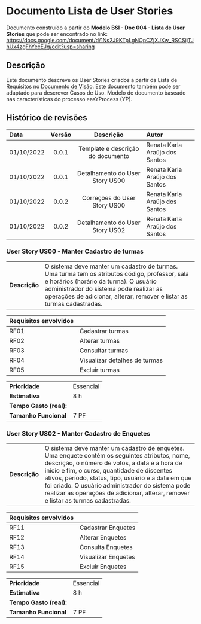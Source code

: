 # Documento Lista de User Stories

Documento construído a partir do **Modelo BSI - Doc 004 - Lista de User Stories** que pode ser encontrado no
link: <https://docs.google.com/document/d/1Ns2J9KTpLgNOpCZjXJXw_RSCSijTJhUx4zgFhYecEJg/edit?usp=sharing>

## Descrição

Este documento descreve os User Stories criados a partir da Lista de Requisitos no [Documento de Visão](DocVisao.md). Este documento também pode ser adaptado para descrever Casos de Uso. Modelo de documento baseado nas características do processo easYProcess (YP).

## Histórico de revisões

| Data       | Versão |                           Descrição                            | Autor                          |
| :--------- | :----: | :------------------------------------------------------------: | :----------------------------- |
| 01/10/2022 | 0.0.1  |               Template e descrição do documento                | Renata Karla Araújo dos Santos |
| 01/10/2022 | 0.0.1  |                Detalhamento do User Story US00                 | Renata Karla Araújo dos Santos |
| 01/10/2022 | 0.0.2  |                Correções do User Story US00                    | Renata Karla Araújo dos Santos |
| 01/10/2022 | 0.0.2  |                Detalhamento do User Story US02                 | Renata Karla Araújo dos Santos |

### User Story US00 - Manter Cadastro de turmas

|               |                                                                                                                                                                                                                                                                                                                                                                                                                                                                                                                                            |
| ------------- | :----------------------------------------------------------------------------------------------------------------------------------------------------------------------------------------------------------------------------------------------------------------------------------------------------------------------------------------------------------------------------------------------------------------------------------------------------------------------------------------------------------------------------------------- |
| **Descrição** | O sistema deve manter um cadastro de turmas. Uma turma tem os atributos código, professor, sala e horários (horário da turma). O usuário administrador do sistema pode realizar as operações de adicionar, alterar, remover e listar as turmas cadastradas. |


| **Requisitos envolvidos** |                               |
| ------------------------- | :---------------------------- |
| RF01                      | Cadastrar turmas              |
| RF02                      | Alterar turmas                |
| RF03                      | Consultar turmas              |
| RF04                      | Visualizar detalhes de turmas |
| RF05                      | Excluir turmas                |

|                         |           |
| ----------------------- | :-------- |
| **Prioridade**          | Essencial |
| **Estimativa**          | 8 h       |
| **Tempo Gasto (real):** |           |
| **Tamanho Funcional**   | 7 PF      |


### User Story US02 - Manter Cadastro de Enquetes

|               |                                                                                                                                                                                                                                                    |
| ------------- | :------------------------------------------------------------------------------------------------------------------------------------------------------------------------------------------------------------------------------------------------- |
| **Descrição** | O sistema deve manter um cadastro de enquetes. Uma enquete contém os seguintes atributos, nome, descrição, o número de votos, a data e a hora de início e fim, o curso, quantidade de discentes ativos, período, status, tipo, usuário e a data em que foi criado. O usuário administrador do sistema pode realizar as operações de adicionar, alterar, remover e listar as turmas cadastradas. |

| **Requisitos envolvidos** |                                            |
| ------------------------- | :----------------------------------------- |
| RF11                      | Cadastrar Enquetes                         |
| RF12                      | Alterar Enquetes                           |
| RF13                      | Consulta Enquetes                          |
| RF14                      | Visualizar Enquetes                        |
| RF15                      | Excluir Enquetes                           |

|                         |           |
| ----------------------- | :-------- |
| **Prioridade**          | Essencial |
| **Estimativa**          | 8 h       |
| **Tempo Gasto (real):** |           |
| **Tamanho Funcional**   | 7 PF      |
